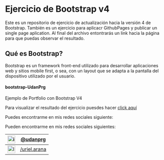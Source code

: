 # Ejercicio de Bootstrap v4
Este es un repositorio de ejercicio de actualización hacia la versión 4 de Bootstrap. También es un ejercicio para aplicacr GithubPages y publicar un single page aplication.
Al final del archivo entontrarás un link hacia la página para que puedas observar el resultado.

## Qué es Bootstrap?

Bootstrap es un framework front-end utilizado para desarrollar aplicaciones web y sitios mobile first, o sea, con un layout que se adapta a la pantalla del dispositivo utilizado por el usuario.

#### bootstrap-UdanPrg
Ejemplo de Portfolio con Bootstrap V4

Para visualizar el resultado del ejercicio puesdes hacer [click aquí](https://udanprg.github.io/bootstrap-UdanPrg/)

Puedes encontrarme en mis redes sociales siguiente:

Pueden encontrarme en mis redes sociales siguientes:

|<img src="https://upload.wikimedia.org/wikipedia/commons/thumb/a/a5/Instagram_icon.png/600px-Instagram_icon.png" width="25" height="25" alt="instagram icon" /> | [@udanprg](https://www.instagram.com/udanprg/)|
|--- | ---|
|<img src="https://cdn-icons-png.flaticon.com/512/174/174857.png" width="25" height="25" alt="linkedin icon" /> | [/uriel.arana](https://www.linkedin.com/in/urielarana/)|
